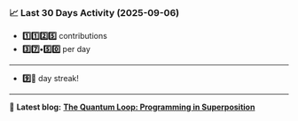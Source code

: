 <!--START_STATS-->
### 📈 Last 30 Days Activity (2025-09-06)  
- **1️⃣1️⃣2️⃣5️⃣** contributions  
- **3️⃣7️⃣•5️⃣0️⃣** per day
---
- **9️⃣🎱** day streak!
---
📝 **Latest blog:** [**The Quantum Loop: Programming in Superposition**](https://andriak.com/blog/quantum-loop)
<!--END_STATS-->
